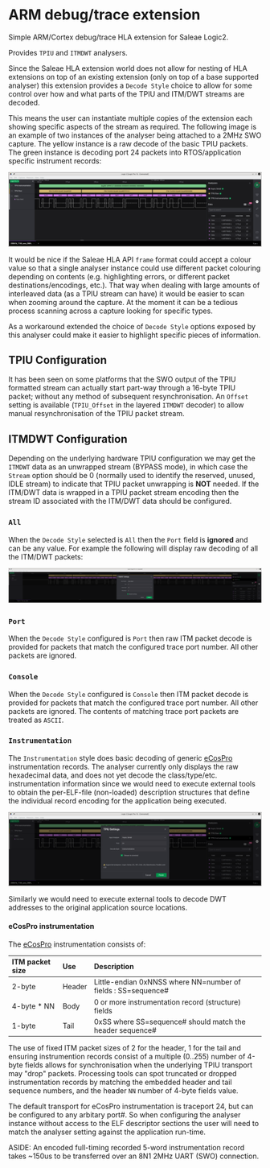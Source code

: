 # ARM debug/trace extension

Simple ARM/Cortex debug/trace HLA extension for Saleae Logic2.

Provides `TPIU` and `ITMDWT` analysers.

Since the Saleae HLA extension world does not allow for nesting of HLA
extensions on top of an existing extension (only on top of a base
supported analyser) this extension provides a `Decode Style` choice to
allow for some control over how and what parts of the TPIU and ITM/DWT
streams are decoded.

This means the user can instantiate multiple copies of the extension
each showing specific aspects of the stream as required. The following
image is an example of two instances of the analyser being attached to
a 2MHz SWO capture. The yellow instance is a raw decode of the basic
TPIU packets. The green instance is decoding port 24 packets into
RTOS/application specific instrument records:

![instrumentation](docs/tpiu_port24_instrumentation.png "instrumentation")

It would be nice if the Saleae HLA API `frame` format could accept a
colour value so that a single analyser instance could use different
packet colouring depending on contents (e.g. highlighting errors, or
different packet destinations/encodings, etc.). That way when dealing
with large amounts of interleaved data (as a TPIU stream can have) it
would be easier to scan when zooming around the capture. At the moment
it can be a tedious process scanning across a capture looking for
specific types.

As a workaround extended the choice of `Decode Style` options exposed
by this analyser could make it easier to highlight specific pieces of
information.

## TPIU Configuration

It has been seen on some platforms that the SWO output of the TPIU
formatted stream can actually start part-way through a 16-byte TPIU
packet; without any method of subsequent resynchronisation. An
`Offset` setting is available (`TPIU_Offset` in the layered `ITMDWT`
decoder) to allow manual resynchronisation of the TPIU packet stream.

## ITMDWT Configuration

Depending on the underlying hardware TPIU configuration we may get the
`ITMDWT` data as an unwrapped stream (BYPASS mode), in which case the
`Stream` option should be 0 (normally used to identify the reserved,
unused, IDLE stream) to indicate that TPIU packet unwrapping is
**NOT** needed. If the ITM/DWT data is wrapped in a TPIU packet stream
encoding then the stream ID associated with the ITM/DWT data should be
configured.

### `All`

When the `Decode Style` selected is `All` then the `Port` field is
**ignored** and can be any value. For example the following will
display raw decoding of all the ITM/DWT packets:

![config_raw](docs/config_tpiu_all.png "configure All raw")

### `Port`

When the `Decode Style` configured is `Port` then raw ITM packet
decode is provided for packets that match the configured trace port
number. All other packets are ignored.

### `Console`

When the `Decode Style` configured is `Console` then ITM packet decode
is provided for packets that match the configured trace port
number. All other packets are ignored. The contents of matching trace
port packets are treated as `ASCII`.

### `Instrumentation`

The `Instrumentation` style does basic decoding of generic
[eCosPro](https://www.ecoscentric.com/ecos/ecospro.shtml)
instrumentation records. The analyser currently only displays the raw
hexadecimal data, and does not yet decode the
class/type/etc. instrumentation information since we would need to
execute external tools to obtain the per-ELF-file (non-loaded)
description structures that define the individual record encoding for
the application being executed.

![config_instrumentation](docs/config_tpiu_port24_instrumentation.png "configure instrumentation")

Similarly we would need to execute external tools to decode DWT
addresses to the original application source locations.

#### eCosPro instrumentation

The [eCosPro](https://www.ecoscentric.com/ecos/ecospro.shtml)
instrumentation consists of:

ITM packet size | Use    | Description
:---------------|:-------|:-----------
2-byte          | Header | Little-endian 0xNNSS where NN=number of fields : SS=sequence#
4-byte * NN     | Body   | 0 or more instrumentation record (structure) fields
1-byte          | Tail   | 0xSS where SS=sequence# should match the header sequence#

The use of fixed ITM packet sizes of 2 for the header, 1 for the tail
and ensuring instrumention records consist of a multiple (0..255)
number of 4-byte fields allows for synchronisation when the underlying
TPIU transport may "drop" packets. Processing tools can spot truncated
or dropped instrumentation records by matching the embedded header and
tail sequence numbers, and the header `NN` number of 4-byte fields
value.

The default transport for eCosPro instrumentation is traceport 24, but
can be configured to any arbitary port#. So when configuring the
analyser instance without access to the ELF descriptor sections the
user will need to match the analyser setting against the application
run-time.

ASIDE: An encoded full-timing recorded 5-word instrumentation record
takes ~150us to be transferred over an 8N1 2MHz UART (SWO) connection.
